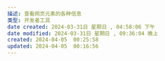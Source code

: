 ```yaml
---
描述: 查看网页元素的各种信息
类型: 开发者工具
date created: 2024-03-31日 星期日 , 04:58:06 下午
date modified: 2024-03-31日 星期日 , 09:36:04 晚上
created: 2024-04-05  00:25:58
updated: 2024-04-05  00:16:56
---
```

